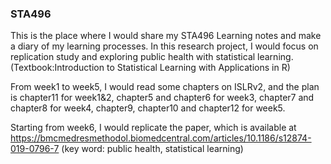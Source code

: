 ### STA496

This is the place where I would share my STA496 Learning notes and make a diary of my learning processes. In this research project, I would focus on replication study and exploring public health with statistical learning. (Textbook:Introduction to Statistical Learning with Applications in R)

From week1 to week5, I would read some chapters on ISLRv2, and the plan is chapter11 for week1&2, chapter5 and chapter6 for week3, chapter7 and chapter8 for week4, chapter9, chapter10 and chapter12 for week5. 

Starting from week6, I would replicate the paper, which is available at https://bmcmedresmethodol.biomedcentral.com/articles/10.1186/s12874-019-0796-7 (key word: public health, statistical learning)
